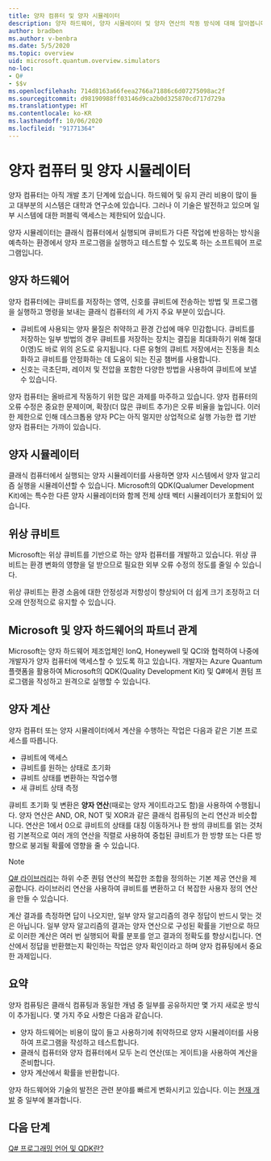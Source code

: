 ```yaml
---
title: 양자 컴퓨터 및 양자 시뮬레이터
description: 양자 하드웨어, 양자 시뮬레이터 및 양자 연산의 작동 방식에 대해 알아봅니다.
author: bradben
ms.author: v-benbra
ms.date: 5/5/2020
ms.topic: overview
uid: microsoft.quantum.overview.simulators
no-loc:
- Q#
- $$v
ms.openlocfilehash: 714d8163a66feea2766a71886c6d07275098ac2f
ms.sourcegitcommit: d98190988ff03146d9ca2b0d325870cd717d729a
ms.translationtype: HT
ms.contentlocale: ko-KR
ms.lasthandoff: 10/06/2020
ms.locfileid: "91771364"
---
```

# <a name="quantum-computers-and-quantum-simulators"></a>양자 컴퓨터 및 양자 시뮬레이터

양자 컴퓨터는 아직 개발 초기 단계에 있습니다. 하드웨어 및 유지 관리 비용이 많이 들고 대부분의 시스템은 대학과 연구소에 있습니다. 그러나 이 기술은 발전하고 있으며 일부 시스템에 대한 퍼블릭 액세스는 제한되어 있습니다.

양자 시뮬레이터는 클래식 컴퓨터에서 실행되며 큐비트가 다른 작업에 반응하는 방식을 예측하는 환경에서 양자 프로그램을 실행하고 테스트할 수 있도록 하는 소프트웨어 프로그램입니다.

## <a name="quantum-hardware"></a>양자 하드웨어

양자 컴퓨터에는 큐비트를 저장하는 영역, 신호를 큐비트에 전송하는 방법 및 프로그램을 실행하고 명령을 보내는 클래식 컴퓨터의 세 가지 주요 부분이 있습니다.

- 큐비트에 사용되는 양자 물질은 취약하고 환경 간섭에 매우 민감합니다. 큐비트를 저장하는 일부 방법의 경우 큐비트를 저장하는 장치는 결집을 최대화하기 위해 절대 0(영)도 바로 위의 온도로 유지됩니다. 다른 유형의 큐비트 저장에서는 진동을 최소화하고 큐비트를 안정화하는 데 도움이 되는 진공 챔버를 사용합니다.  
- 신호는 극초단파, 레이저 및 전압을 포함한 다양한 방법을 사용하여 큐비트에 보낼 수 있습니다.

양자 컴퓨터는 올바르게 작동하기 위한 많은 과제를 마주하고 있습니다. 양자 컴퓨터의 오류 수정은 중요한 문제이며, 확장(더 많은 큐비트 추가)은 오류 비율을 높입니다. 이러한 제한으로 인해 데스크톱용 양자 PC는 아직 멀지만 상업적으로 실행 가능한 랩 기반 양자 컴퓨터는 가까이 있습니다.

## <a name="quantum-simulators"></a>양자 시뮬레이터

클래식 컴퓨터에서 실행되는 양자 시뮬레이터를 사용하면 양자 시스템에서 양자 알고리즘 실행을 시뮬레이션할 수 있습니다.  Microsoft의 QDK(Qualumer Development Kit)에는 특수한 다른 양자 시뮬레이터와 함께 전체 상태 벡터 시뮬레이터가 포함되어 있습니다.

## <a name="topological-qubit"></a>위상 큐비트

Microsoft는 위상 큐비트를 기반으로 하는 양자 컴퓨터를 개발하고 있습니다. 위상 큐비트는 환경 변화의 영향을 덜 받으므로 필요한 외부 오류 수정의 정도를 줄일 수 있습니다.

위상 큐비트는 환경 소음에 대한 안정성과 저항성이 향상되어 더 쉽게 크기 조정하고 더 오래 안정적으로 유지할 수 있습니다.

## <a name="microsoft-and-quantum-hardware-partnerships"></a>Microsoft 및 양자 하드웨어의 파트너 관계

Microsoft는 양자 하드웨어 제조업체인 IonQ, Honeywell 및 QCI와 협력하여 나중에 개발자가 양자 컴퓨터에 액세스할 수 있도록 하고 있습니다. 개발자는 Azure Quantum 플랫폼을 활용하여 Microsoft의 QDK(Quality Development Kit) 및 Q#에서 퀀텀 프로그램을 작성하고 원격으로 실행할 수 있습니다.

## <a name="quantum-computations"></a>양자 계산

양자 컴퓨터 또는 양자 시뮬레이터에서 계산을 수행하는 작업은 다음과 같은 기본 프로세스를 따릅니다.

- 큐비트에 액세스
- 큐비트를 원하는 상태로 초기화
- 큐비트 상태를 변환하는 작업수행
- 새 큐비트 상태 측정

큐비트 초기화 및 변환은 **양자 연산**(때로는 양자 게이트라고도 함)을 사용하여 수행됩니다. 양자 연산은 AND, OR, NOT 및 XOR과 같은 클래식 컴퓨팅의 논리 연산과 비슷합니다. 연산은 1에서 0으로 큐비트의 상태를 대칭 이동하거나 한 쌍의 큐비트를 얽는 것처럼 기본적으로 여러 개의 연산을 직렬로 사용하여 중첩된 큐비트가 한 방향 또는 다른 방향으로 붕괴될 확률에 영향을 줄 수 있습니다.

> [!NOTE] 
> [Q# 라이브러리](xref:microsoft.quantum.libraries)는 하위 수준 퀀텀 연산의 복잡한 조합을 정의하는 기본 제공 연산을 제공합니다. 라이브러리 연산을 사용하여 큐비트를 변환하고 더 복잡한 사용자 정의 연산을 만들 수 있습니다.  

계산 결과를 측정하면 답이 나오지만, 일부 양자 알고리즘의 경우 정답이 반드시 맞는 것은 아닙니다. 일부 양자 알고리즘의 결과는 양자 연산으로 구성된 확률을 기반으로 하므로 이러한 계산은 여러 번 실행되어 확률 분포를 얻고 결과의 정확도를 향상시킵니다.  연산에서 정답을 반환했는지 확인하는 작업은 양자 확인이라고 하며 양자 컴퓨팅에서 중요한 과제입니다.

## <a name="summary"></a>요약

양자 컴퓨팅은 클래식 컴퓨팅과 동일한 개념 중 일부를 공유하지만 몇 가지 새로운 방식이 추가됩니다. 몇 가지 주요 사항은 다음과 같습니다.

- 양자 하드웨어는 비용이 많이 들고 사용하기에 취약하므로 양자 시뮬레이터를 사용하여 프로그램을 작성하고 테스트합니다.
- 클래식 컴퓨터와 양자 컴퓨터에서 모두 논리 연산(또는 게이트)을 사용하여 계산을 준비합니다.
- 양자 계산에서 확률을 반환합니다.

양자 하드웨어와 기술의 발전은 관련 분야를 빠르게 변화시키고 있습니다. 이는 [현재 개발](https://phys.org/search/?search=quantum+computer&s=0) 중 일부에 불과합니다.

## <a name="next-steps"></a>다음 단계

[ Q# 프로그래밍 언어 및 QDK란?](xref:microsoft.quantum.overview.q-sharp)
